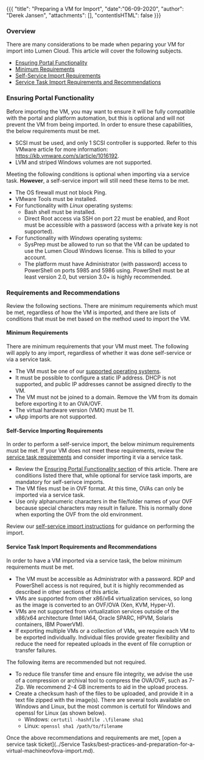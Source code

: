 {{{
    "title": "Preparing a VM for Import",
    "date":"06-09-2020",
    "author": "Derek Jansen",
    "attachments": [],
    "contentIsHTML": false
}}}

### Overview

There are many considerations to be made when peparing your VM for import into Lumen Cloud. This article will cover the following subjects.

- [Ensuring Portal Functionality](#ensuring-portal-functionality)
- [Minimum Requirements](#minimum-requirements)
- [Self-Service Import Requirements](#self-service-import-requirements)
- [Service Task Import Requirements and Recommendations](#service-task-import-requirements-and-recommendations)

### Ensuring Portal Functionality

Before importing the VM, you may want to ensure it will be fully compatible with the portal and platform automation, but this is optional and will not prevent the VM from being imported. In order to ensure these capabilities, the below requirements must be met.

- SCSI must be used, and only 1 SCSI controller is supported. Refer to this VMware article for more information: https://kb.vmware.com/s/article/1016192.
- LVM and striped Windows volumes are not supported.

Meeting the following conditions is optional when importing via a service task. **However**, a self-service import will still need these items to be met.

- The OS firewall must not block Ping.
- VMware Tools must be installed.
- For functionality with *Linux* operating systems:
    - Bash shell must be installed.
    - Direct Root access via SSH on port 22 must be enabled, and Root must be accessible with a password (access with a private key is not supported).
- For functionality with *Windows* operating systems:
    - SysPrep must be allowed to run so that the VM can be updated to use the Lumen Cloud Windows license. This is billed to your account.
    - The platform must have Administrator (with password) access to PowerShell on ports 5985 and 5986 using. PowerShell must be at least version 2.0, but version 3.0+ is highly recommended.

### Requirements and Recommendations

Review the following sections. There are minimum requirements which must be met, regardless of how the VM is imported, and there are lists of conditions that must be met based on the method used to import the VM.

#### Minimum Requirements

There are minimum requirements that your VM must meet. The following will apply to any import, regardless of whether it was done self-service or via a service task.

- The VM must be one of our [supported operating systems](../Support/supported-operating-systems.md).
- It must be possible to configure a static IP address. DHCP is not supported, and public IP addresses cannot be assigned directly to the VM.
- The VM must not be joined to a domain. Remove the VM from its domain before exporting it to an OVA/OVF.
- The virtual hardware version (VMX) must be 11.
- vApp imports are not supported.

#### Self-Service Importing Requirements

In order to perform a self-service import, the below minimum requirements must be met. If your VM does not meet these requirements, review the [service task requirements](#service-task-import-requirements-and-recommendations) and consider importing it via a service task.

- Review the [Ensuring Portal Functionality section](#ensuring-portal-functionality) of this article. There are conditions listed there that, while optional for service task imports, are mandatory for self-serivce imports.
- The VM files must be in OVF format. At this time, OVAs can only be imported via a service task.
- Use only alphanumeric characters in the file/folder names of your OVF because special characters may result in failure. This is normally done when exporting the OVF from the old environment.

Review our [self-service import instructions](../Servers/using-self-service-vm-import.md) for guidance on performing the import.

#### Service Task Import Requirements and Recommendations

In order to have a VM imported via a service task, the below minimum requirements must be met.

- The VM must be accessible as Administrator with a password. RDP and PowerShell access is not required, but it is highly recommended as described in other sections of this article.
- VMs are supported from other x86/x64 virtualization services, so long as the image is converted to an OVF/OVA (Xen, KVM, Hyper-V).
- VMs are not supported from virtualization services outside of the x86/x64 architecture (Intel IA64, Oracle SPARC, HPVM, Solaris containers, IBM PowerVM).
- If exporting multiple VMs or a collection of VMs, we require each VM to be exported individually. Individual files provide greater flexibility and reduce the need for repeated uploads in the event of file corruption or transfer failures.

The following items are recommended but not required.

- To reduce file transfer time and ensure file integrity, we advise the use of a compression or archival tool to compress the OVA/OVF, such as 7-Zip. We recommend 2-4 GB increments to aid in the upload process.
- Create a checksum hash of the files to be uploaded, and provide it in a text file zipped with the image(s). There are several tools available on Windows and Linux, but the most common is certutil for Windows and openssl for Linux (as shown below).
    - Windows: `certutil -hashfile .\filename sha1`
    - Linux: `openssl sha1 /path/to/filename`

Once the above recommendations and requirements are met, [open a service task ticket](../Service Tasks/best-practices-and-preparation-for-a-virtual-machineovfova-import.md).
